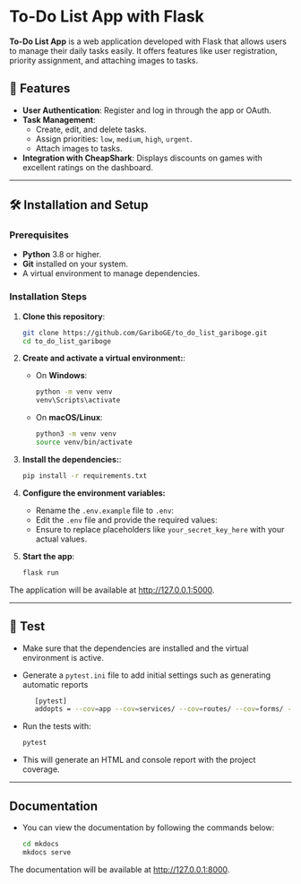 # To-Do List App with Flask

**To-Do List App** is a web application developed with Flask that allows users to manage their daily tasks easily. It offers features like user registration, priority assignment, and attaching images to tasks.

## 🚀 Features

- **User Authentication**: Register and log in through the app or OAuth.
- **Task Management**:
  - Create, edit, and delete tasks.
  - Assign priorities: `low`, `medium`, `high`, `urgent`.
  - Attach images to tasks.
- **Integration with CheapShark**: Displays discounts on games with excellent ratings on the dashboard.

  
---

## 🛠️ Installation and Setup

### Prerequisites

- **Python** 3.8 or higher.
- **Git** installed on your system.
- A virtual environment to manage dependencies.

### Installation Steps

1. **Clone this repository**:
   ```bash
   git clone https://github.com/GariboGE/to_do_list_gariboge.git
   cd to_do_list_gariboge

2. **Create and activate a virtual environment:**:

   - On **Windows**:
     ```bash
     python -m venv venv
     venv\Scripts\activate
     ```

   - On **macOS/Linux**:
     ```bash
     python3 -m venv venv
     source venv/bin/activate
     ```

4. **Install the dependencies:**:
   ```bash
   pip install -r requirements.txt

5. **Configure the environment variables:**
   - Rename the `.env.example` file to `.env`:
   - Edit the `.env` file and provide the required values:
   - Ensure to replace placeholders like `your_secret_key_here` with your actual values.

6. **Start the app**:
   ```bash
   flask run

The application will be available at http://127.0.0.1:5000.

---

## 🧪 Test
- Make sure that the dependencies are installed and the virtual environment is active.

- Generate a `pytest.ini` file to add initial settings such as generating automatic reports 
   ```bash
      [pytest]
      addopts = --cov=app --cov=services/ --cov=routes/ --cov=forms/ --cov=models/ --cov-report=html --cov-report=term-missing

- Run the tests with:
   ```bash
   pytest
- This will generate an HTML and console report with the project coverage.

---

## Documentation
-  You can view the documentation by following the commands below:
    ```bash
    cd mkdocs
    mkdocs serve

The documentation will be available at http://127.0.0.1:8000.
